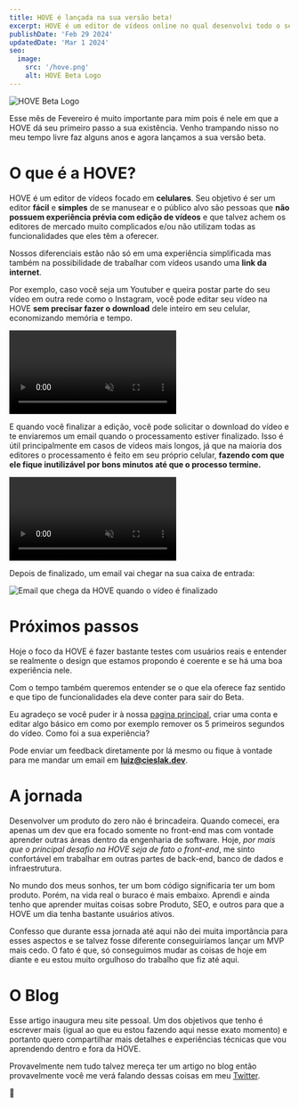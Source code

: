 ```yaml
---
title: HOVE é lançada na sua versão beta!
excerpt: HOVE é um editor de vídeos online no qual desenvolvi todo o seu código fonte do zero. Aqui compartilho alguns detalhes sobre essa experiência de lançamento.
publishDate: 'Feb 29 2024'
updatedDate: 'Mar 1 2024'
seo:
  image:
    src: '/hove.png'
    alt: HOVE Beta Logo
---
```


![HOVE Beta Logo](/hove.png)

Esse mês de Fevereiro é muito importante para mim pois é nele em que a HOVE dá seu primeiro passo a sua existência. Venho trampando nisso no meu tempo livre faz alguns anos e agora lançamos a sua versão beta.

# O que é a HOVE?

HOVE é um editor de vídeos focado em **celulares**. Seu objetivo é ser um editor **fácil** e **simples** de se manusear e o público alvo são pessoas que **não possuem experiência prévia com edição de vídeos** e que talvez achem os editores de mercado muito complicados e/ou não utilizam todas as funcionalidades que eles têm a oferecer.

Nossos diferenciais estão não só em uma experiência simplificada mas também na possibilidade de trabalhar com vídeos usando uma **link da internet**.

Por exemplo, caso você seja um Youtuber e queira postar parte do seu vídeo em outra rede como o Instagram, você pode editar seu vídeo na HOVE **sem precisar fazer o download** dele inteiro em seu celular, economizando memória e tempo.

<video autoplay muted loop src="/hove1.mp4"></video>

<!-- _Fazendo a edição de um vídeo que fiz na Union Square 8 anos atras. O tempo voa demais!_ -->

E quando você finalizar a edição, você pode solicitar o download do vídeo e te enviaremos um email quando o processamento estiver finalizado.
Isso é útil principalmente em casos de vídeos mais longos, já que na maioria dos editores o processamento é feito em seu próprio celular, **fazendo com que ele fique inutilizável por bons minutos até que o processo termine.**

<video autoplay muted loop src="/hove2.mp4"></video>

Depois de finalizado, um email vai chegar na sua caixa de entrada:

<img class="body-image" alt="Email que chega da HOVE quando o vídeo é finalizado" src="/hove3.jpg"></img>

# Próximos passos

Hoje o foco da HOVE é fazer bastante testes com usuários reais e entender se realmente o design que estamos propondo é coerente e se há uma boa experiência nele.

Com o tempo também queremos entender se o que ela oferece faz sentido e que tipo de funcionalidades ela deve conter para sair do Beta.

Eu agradeço se você puder ir à nossa [pagina principal](https://hove.video), criar uma conta e editar algo básico em como por exemplo remover os 5 primeiros segundos do vídeo. Como foi a sua experiência?

Pode enviar um feedback diretamente por lá mesmo ou fique à vontade para me mandar um email em **luiz@cieslak.dev**.

# A jornada

Desenvolver um produto do zero não é brincadeira. Quando comecei, era apenas um dev que era focado somente no front-end mas com vontade aprender outras áreas dentro da engenharia de software. Hoje, _por mais que o principal desafio na HOVE seja de fato o front-end_, me sinto confortável em trabalhar em outras partes de back-end, banco de dados e infraestrutura.

No mundo dos meus sonhos, ter um bom código significaria ter um bom produto. Porém, na vida real o buraco é mais embaixo. Aprendi e ainda tenho que aprender muitas coisas sobre Produto, SEO, e outros para que a HOVE um dia tenha bastante usuários ativos.

Confesso que durante essa jornada até aqui não dei muita importância para esses aspectos e se talvez fosse diferente conseguiríamos lançar um MVP mais cedo. O fato é que, só conseguimos mudar as coisas de hoje em diante e eu estou muito orgulhoso do trabalho que fiz até aqui.

# O Blog

Esse artigo inaugura meu site pessoal. Um dos objetivos que tenho é escrever mais (igual ao que eu estou fazendo aqui nesse exato momento) e portanto quero compartilhar mais detalhes e experiências técnicas que vou aprendendo dentro e fora da HOVE.

Provavelmente nem tudo talvez mereça ter um artigo no blog então provavelmente você me verá falando dessas coisas em meu [Twitter](https://twitter.com/_luizcieslak).

🤗
